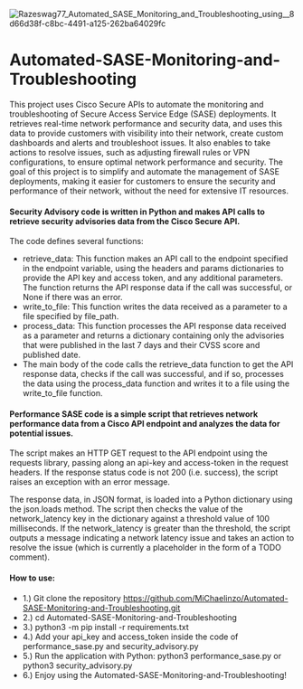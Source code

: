![Razeswag77_Automated_SASE_Monitoring_and_Troubleshooting_using__8d66d38f-c8bc-4491-a125-262ba64029fc](https://user-images.githubusercontent.com/68110223/216912512-68a1c002-47f7-4492-b7e3-15c1901fce56.png)

# Automated-SASE-Monitoring-and-Troubleshooting
This project uses Cisco Secure APIs to automate the monitoring and troubleshooting of Secure Access Service Edge (SASE) deployments. It retrieves real-time network performance and security data, and uses this data to provide customers with visibility into their network, create custom dashboards and alerts and troubleshoot issues. It also enables to take actions to resolve issues, such as adjusting firewall rules or VPN configurations, to ensure optimal network performance and security. The goal of this project is to simplify and automate the management of SASE deployments, making it easier for customers to ensure the security and performance of their network, without the need for extensive IT resources.

#### Security Advisory code is written in Python and makes API calls to retrieve security advisories data from the Cisco Secure API.

The code defines several functions:

- retrieve_data: This function makes an API call to the endpoint specified in the endpoint variable, using the headers and params dictionaries to provide the API key and access token, and any additional parameters. The function returns the API response data if the call was successful, or None if there was an error.
- write_to_file: This function writes the data received as a parameter to a file specified by file_path.
- process_data: This function processes the API response data received as a parameter and returns a dictionary containing only the advisories that were published in the last 7 days and their CVSS score and published date.
- The main body of the code calls the retrieve_data function to get the API response data, checks if the call was successful, and if so, processes the data using the process_data function and writes it to a file using the write_to_file function.

#### Performance SASE code is a simple script that retrieves network performance data from a Cisco API endpoint and analyzes the data for potential issues. 

The script makes an HTTP GET request to the API endpoint using the requests library, passing along an api-key and access-token in the request headers. If the response status code is not 200 (i.e. success), the script raises an exception with an error message.

The response data, in JSON format, is loaded into a Python dictionary using the json.loads method. The script then checks the value of the network_latency key in the dictionary against a threshold value of 100 milliseconds. If the network_latency is greater than the threshold, the script outputs a message indicating a network latency issue and takes an action to resolve the issue (which is currently a placeholder in the form of a TODO comment).

#### How to use:

- 1.) Git clone the repository https://github.com/MiChaelinzo/Automated-SASE-Monitoring-and-Troubleshooting.git
- 2.) cd Automated-SASE-Monitoring-and-Troubleshooting
- 3.) python3 -m pip install -r requirements.txt
- 4.) Add your api_key and access_token inside the code of performance_sase.py and security_advisory.py
- 5.) Run the application with Python: python3 performance_sase.py or python3 security_advisory.py
- 6.) Enjoy using the Automated-SASE-Monitoring-and-Troubleshooting! 



